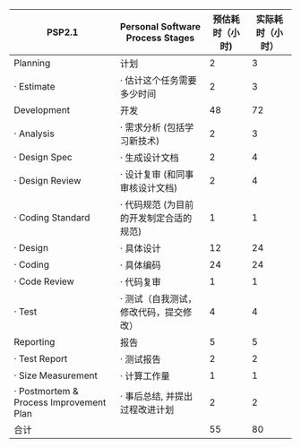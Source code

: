 PSP2.1 | Personal Software Process Stages	| 预估耗时（小时) | 实际耗时（小时）
---------- | ---------- | --------------- | -----------------
Planning | 计划 | 2 | 3 
· Estimate | · 估计这个任务需要多少时间	| 2 | 3 
Development | 开发 | 48 | 72
· Analysis | · 需求分析 (包括学习新技术) |	2 |	3
· Design Spec	|· 生成设计文档 | 2 |	4
· Design Review	|· 设计复审 (和同事审核设计文档) | 2	| 4
· Coding Standard	|· 代码规范 (为目前的开发制定合适的规范)	| 1	| 1
· Design	|· 具体设计	| 12 | 24
· Coding	|· 具体编码	| 24	|  24
· Code Review	|· 代码复审	  | 1	| 1
· Test	|· 测试（自我测试，修改代码，提交修改）	 | 4 | 4
Reporting	| 报告 | 5 | 5
· Test Report	|· 测试报告	 | 2 | 2
· Size Measurement	|· 计算工作量	   | 1 |  1
· Postmortem & Process Improvement Plan	|· 事后总结, 并提出过程改进计划 | 2 |  2
合计 |		| 55 | 80
